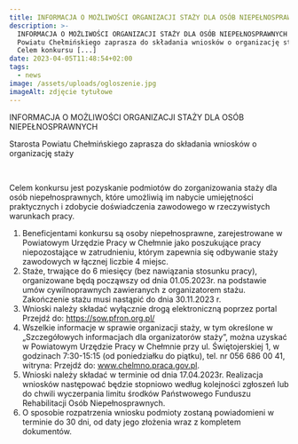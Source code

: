 ```yaml
---
title: INFORMACJA O MOŻLIWOŚCI ORGANIZACJI STAŻY DLA OSÓB NIEPEŁNOSPRAWNYCH
description: >-
  INFORMACJA O MOŻLIWOŚCI ORGANIZACJI STAŻY DLA OSÓB NIEPEŁNOSPRAWNYCH  Starosta
  Powiatu Chełmińskiego zaprasza do składania wniosków o organizację staży  
  Celem konkursu [...]
date: 2023-04-05T11:48:54+02:00
tags:
  - news
image: /assets/uploads/ogloszenie.jpg
imageAlt: zdjęcie tytułowe
---
```

 INFORMACJA O MOŻLIWOŚCI ORGANIZACJI STAŻY DLA OSÓB NIEPEŁNOSPRAWNYCH 



Starosta Powiatu Chełmińskiego zaprasza do składania wniosków o organizację staży 

<br>

Celem konkursu jest pozyskanie podmiotów do zorganizowania staży dla osób niepełnosprawnych, które umożliwią im nabycie umiejętności praktycznych i zdobycie doświadczenia zawodowego w rzeczywistych warunkach pracy.

1. Beneficjentami konkursu są osoby niepełnosprawne, zarejestrowane w Powiatowym Urzędzie Pracy w Chełmnie jako poszukujące pracy niepozostające w zatrudnieniu, którym zapewnia się odbywanie staży zawodowych w łącznej liczbie 4 miejsc. 
2. Staże, trwające do 6 miesięcy (bez nawiązania stosunku pracy), organizowane będą począwszy od dnia 01.05.2023r. na podstawie umów cywilnoprawnych zawieranych z organizatorem stażu. Zakończenie stażu musi nastąpić do dnia 30.11.2023 r.
3.  Wnioski należy składać wyłącznie drogą elektroniczną poprzez portal Przejdź do: https://sow.pfron.org.pl/
4. Wszelkie informacje w sprawie organizacji staży, w tym określone w „Szczegółowych informacjach dla organizatorów staży”, można uzyskać w Powiatowym Urzędzie Pracy w Chełmnie przy ul. Świętojerskiej 1, w godzinach 7:30-15:15 (od poniedziałku do piątku), tel. nr 056 686 00 41, witryna: Przejdź do: www.chelmno.praca.gov.pl.
5. Wnioski należy składać w terminie od dnia 17.04.2023r. Realizacja wniosków następować będzie stopniowo według kolejności zgłoszeń lub do chwili wyczerpania limitu środków Państwowego Funduszu Rehabilitacji Osób Niepełnosprawnych.
6. O sposobie rozpatrzenia wniosku podmioty zostaną powiadomieni w terminie do 30 dni, od daty jego złożenia wraz z kompletem dokumentów.
